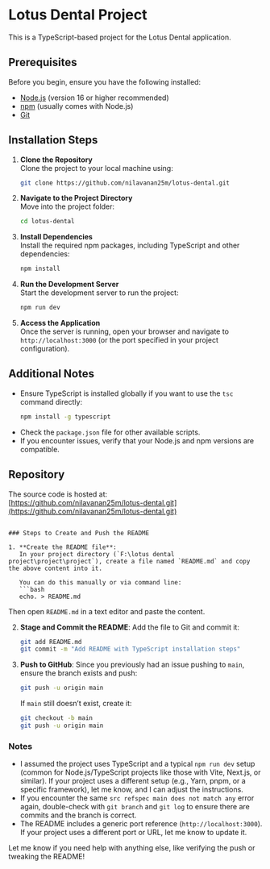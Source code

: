 


# Lotus Dental Project

This is a TypeScript-based project for the Lotus Dental application.

## Prerequisites

Before you begin, ensure you have the following installed:
- [Node.js](https://nodejs.org/) (version 16 or higher recommended)
- [npm](https://www.npmjs.com/) (usually comes with Node.js)
- [Git](https://git-scm.com/)

## Installation Steps

1. **Clone the Repository**  
   Clone the project to your local machine using:
   ```bash
   git clone https://github.com/nilavanan25m/lotus-dental.git
   ```

2. **Navigate to the Project Directory**  
   Move into the project folder:
   ```bash
   cd lotus-dental
   ```

3. **Install Dependencies**  
   Install the required npm packages, including TypeScript and other dependencies:
   ```bash
   npm install
   ```

4. **Run the Development Server**  
   Start the development server to run the project:
   ```bash
   npm run dev
   ```

5. **Access the Application**  
   Once the server is running, open your browser and navigate to `http://localhost:3000` (or the port specified in your project configuration).

## Additional Notes
- Ensure TypeScript is installed globally if you want to use the `tsc` command directly:
  ```bash
  npm install -g typescript
  ```
- Check the `package.json` file for other available scripts.
- If you encounter issues, verify that your Node.js and npm versions are compatible.

## Repository
The source code is hosted at:  
[https://github.com/nilavanan25m/lotus-dental.git](https://github.com/nilavanan25m/lotus-dental.git)
```

### Steps to Create and Push the README

1. **Create the README file**:
   In your project directory (`F:\lotus dental project\project\project`), create a file named `README.md` and copy the above content into it.

   You can do this manually or via command line:
   ```bash
   echo. > README.md
   ```
   Then open `README.md` in a text editor and paste the content.

2. **Stage and Commit the README**:
   Add the file to Git and commit it:
   ```bash
   git add README.md
   git commit -m "Add README with TypeScript installation steps"
   ```

3. **Push to GitHub**:
   Since you previously had an issue pushing to `main`, ensure the branch exists and push:
   ```bash
   git push -u origin main
   ```
   If `main` still doesn’t exist, create it:
   ```bash
   git checkout -b main
   git push -u origin main
   ```

### Notes
- I assumed the project uses TypeScript and a typical `npm run dev` setup (common for Node.js/TypeScript projects like those with Vite, Next.js, or similar). If your project uses a different setup (e.g., Yarn, pnpm, or a specific framework), let me know, and I can adjust the instructions.
- If you encounter the same `src refspec main does not match any` error again, double-check with `git branch` and `git log` to ensure there are commits and the branch is correct.
- The README includes a generic port reference (`http://localhost:3000`). If your project uses a different port or URL, let me know to update it.

Let me know if you need help with anything else, like verifying the push or tweaking the README!
